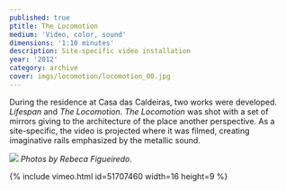 ```yaml
---
published: true
ptitle: The Locomotion
medium: 'Video, color, sound'
dimensions: '1:10 minutes'
description: Site-specific video installation
year: '2012'
category: archive
cover: imgs/locomotion/locomotion_00.jpg
---
```

During the residence at Casa das Caldeiras, two works were developed. _Lifespan_ and _The Locomotion_. _The Locomotion_ was shot with a set of mirrors giving to the architecture of the place another perspective. As a site-specific, the video is projected where it was filmed, creating imaginative rails emphasized by the metallic sound.

![]({{site.baseurl}}/imgs/locomotion/locomotion_01.jpg)
_Photos by Rebeca Figueiredo._

{% include vimeo.html id=51707460 width=16 height=9 %}
